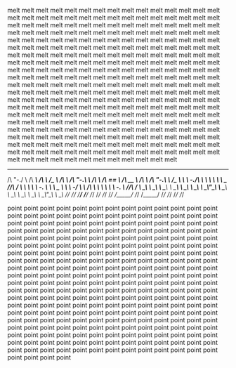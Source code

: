 melt melt melt melt melt melt melt melt melt melt melt melt melt melt melt melt melt melt melt melt melt melt melt melt melt melt melt melt melt melt melt melt melt melt melt melt melt melt melt melt melt melt melt melt melt melt melt melt melt melt melt melt melt melt melt melt melt melt melt melt melt melt melt melt melt melt melt melt melt melt melt melt melt melt melt melt melt melt melt melt melt melt melt melt melt melt melt melt melt melt melt melt melt melt melt melt melt melt melt melt melt melt melt melt melt melt melt melt melt melt melt melt melt melt melt melt melt melt melt melt melt melt melt melt melt melt melt melt melt melt melt melt melt melt melt melt melt melt melt melt melt melt melt melt melt melt melt melt melt melt melt melt melt melt melt melt melt melt melt melt melt melt melt melt melt melt melt melt melt melt melt melt melt melt melt melt melt melt melt melt melt melt melt melt melt melt melt melt melt melt melt melt melt melt melt melt melt melt melt melt melt melt melt melt melt melt melt melt melt melt melt melt melt melt melt melt melt melt melt melt melt melt melt melt melt melt melt melt melt melt melt melt melt melt melt melt melt melt melt melt melt melt melt melt melt melt melt melt melt melt melt melt melt melt melt melt melt melt melt melt melt melt melt melt melt melt melt melt melt melt melt melt melt melt melt melt melt melt melt melt melt melt melt melt melt melt melt melt melt melt melt melt melt melt melt melt melt melt melt melt melt melt melt melt melt melt melt melt melt melt melt melt 



 __    __     ______     __         ______   __     __   __     ______        ______   ______     __     __   __     ______  
/\ "-./  \   /\  ___\   /\ \       /\__  _\ /\ \   /\ "-.\ \   /\  ___\      /\  == \ /\  __ \   /\ \   /\ "-.\ \   /\__  _\ 
\ \ \-./\ \  \ \  __\   \ \ \____  \/_/\ \/ \ \ \  \ \ \-.  \  \ \ \__ \     \ \  _-/ \ \ \/\ \  \ \ \  \ \ \-.  \  \/_/\ \/ 
 \ \_\ \ \_\  \ \_____\  \ \_____\    \ \_\  \ \_\  \ \_\\"\_\  \ \_____\     \ \_\    \ \_____\  \ \_\  \ \_\\"\_\    \ \_\ 
  \/_/  \/_/   \/_____/   \/_____/     \/_/   \/_/   \/_/ \/_/   \/_____/      \/_/     \/_____/   \/_/   \/_/ \/_/     \/_/ 
                                                                                                                             


point point point point point point point point point point point point point point point point point point point point point point point point point point point point point point point point point point point point point point point point point point point point point point point point point point point point point point point point point point point point point point point point point point point point point point point point point point point point point point point point point point point point point point point point point point point point point point point point point point point point point point point point point point point point point point point point point point point point point point point point point point point point point point point point point point point point point point point point point point point point point point point point point point point point point point point point point point point point point point point point point point point point point point point point point point point point point point point point point point point point point point point point point point point point point point point point point point point point point point point point point point point point point point point point point point point point point point point point point point point point point point point point point point point point point point point point point point point point point point point point point point point point point point point point point point point point point point point point point point point point point point point point 
